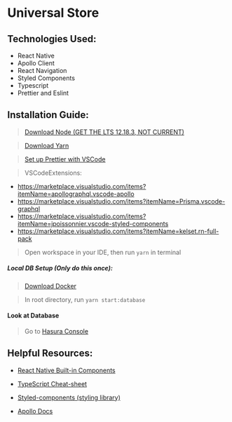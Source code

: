 # Universal Store

## Technologies Used:
-   React Native
-   Apollo Client
-   React Navigation
-   Styled Components
-   Typescript
-   Prettier and Eslint

## Installation Guide:

> [Download Node (GET THE LTS 12.18.3, NOT CURRENT)](https://nodejs.org/en/download/)

> [Download Yarn](https://classic.yarnpkg.com/en/docs/cli/install/)

> [Set up Prettier with VSCode](https://www.codereadability.com/automated-code-formatting-with-prettier/)

> VSCodeExtensions:
- https://marketplace.visualstudio.com/items?itemName=apollographql.vscode-apollo
- https://marketplace.visualstudio.com/items?itemName=Prisma.vscode-graphql
- https://marketplace.visualstudio.com/items?itemName=jpoissonnier.vscode-styled-components
- https://marketplace.visualstudio.com/items?itemName=kelset.rn-full-pack

> Open workspace in your IDE, then run `yarn` in terminal

##### Local DB Setup (Only do this once):
> [Download Docker](https://www.docker.com/products/docker-desktop)

> In root directory, run `yarn start:database`

#### Look at Database

> Go to [Hasura Console](https://localhost:8080/)

## Helpful Resources:

* [React Native Built-in Components](https://reactnative.dev/docs/components-and-apis)

* [TypeScript Cheat-sheet](https://www.typescriptlang.org/docs/handbook/typescript-in-5-minutes.html)

* [Styled-components (styling library)](https://styled-components.com/docs)

* [Apollo Docs](https://www.apollographql.com/docs/)

